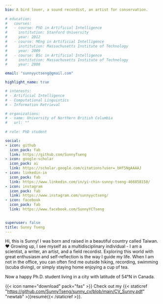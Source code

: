 ```yaml
---
bio: A bird lover, a sound recordist, an artist for conservation.
  
# education:
#   courses:
#   - course: PhD in Artificial Intelligence
#     institution: Stanford University
#     year: 2012
#   - course: MEng in Artificial Intelligence
#     institution: Massachusetts Institute of Technology
#     year: 2009
#   - course: BSc in Artificial Intelligence
#     institution: Massachusetts Institute of Technology
#     year: 2008

email: "sunnyyctseng@gmail.com"

highlight_name: true

# interests:
# - Artificial Intelligence
# - Computational Linguistics
# - Information Retrieval

# organizations:
# - name: University of Northern British Columbia
#   url: ""
  
# role: PhD student

social:
- icon: github
  icon_pack: fab
  link: https://github.com/SunnyTseng
- icon: google-scholar
  icon_pack: ai
  link: https://scholar.google.com/citations?user=_bHf5NgAAAAJ
- icon: linkedin-in
  icon_pack: fab
  link: https://www.linkedin.com/in/yi-chin-sunny-tseng-466858158/  
- icon: instagram
  icon_pack: fab
  link: https://www.instagram.com/sunnyyctseng/
- icon: facebook
  icon_pack: fab
  link: https://www.facebook.com/SunnyYCTseng

  
superuser: false
title: Sunny Tseng
---
```


Hi, this is Sunny! I was born and raised in a beautiful country called Taiwan. :heart: Growing up, I see myself as a multidisciplinary individual - I am a scientist, a writer, an artist, and a field recordist. Exploring this world with great enthusiasm and self-reflection is the way I guide my life. When I am not in the office, you can often find me outside hiking, recording, swimming (scuba diving), or simply staying home enjoying a cup of tea.

Now a happy Ph.D. student living in a city with latitude of 54&deg;N in Canada.


{{< icon name="download" pack="fas" >}} Check out my {{< staticref "https://github.com/SunnyTseng/sunny_cv/blob/main/CV_Sunny.pdf" "newtab" >}}resumé{{< /staticref >}}.
